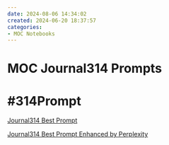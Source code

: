 ```yaml
---
date: 2024-08-06 14:34:02
created: 2024-06-20 18:37:57
categories:
- MOC Notebooks
---
```


# MOC Journal314 Prompts

# #314Prompt

[Journal314 Best Prompt](Journal314%20Best%20Prompt.md "upnote://x-callback-url/openNote?noteId=9e0a7d35-492b-42ed-9218-77e71c8e0023")

[Journal314 Best Prompt Enhanced by Perplexity](Journal314%20Best%20Prompt%20Enhanced%20by%20Perplexity.md "upnote://x-callback-url/openNote?noteId=09e03b0f-6990-454f-814d-acd2f7cc19b1")